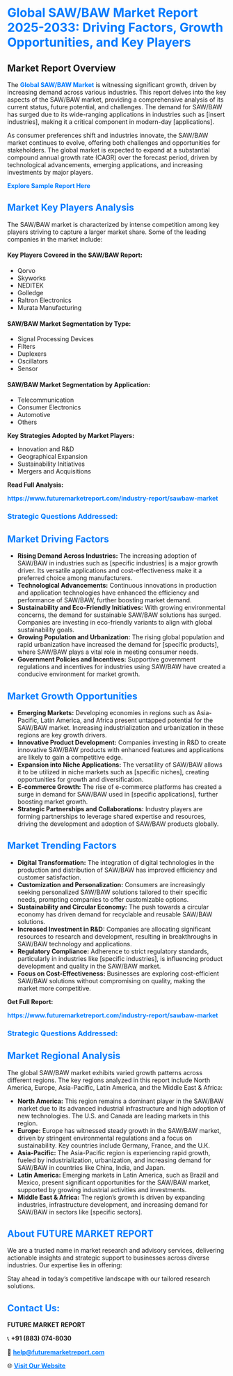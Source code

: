 <h1 style="color: #007BFF;">Global SAW/BAW Market Report 2025-2033: Driving Factors, Growth Opportunities, and Key Players</h1>

<section id="overview">
<h2>Market Report Overview</h2>
<p>The <a href="https://www.futuremarketreport.com/industry-report/sawbaw-market" style="color: #007BFF; text-decoration: none;"><strong>Global SAW/BAW Market</strong></a> is witnessing significant growth, driven by increasing demand across various industries. This report delves into the key aspects of the SAW/BAW market, providing a comprehensive analysis of its current status, future potential, and challenges. The demand for SAW/BAW has surged due to its wide-ranging applications in industries such as [insert industries], making it a critical component in modern-day [applications].</p>
<p>As consumer preferences shift and industries innovate, the SAW/BAW market continues to evolve, offering both challenges and opportunities for stakeholders. The global market is expected to expand at a substantial compound annual growth rate (CAGR) over the forecast period, driven by technological advancements, emerging applications, and increasing investments by major players.</p>
</section>

<section id="overview">
<p><a href="https://www.futuremarketreport.com/request-sample/reportId=59984" style="color: #007BFF; text-decoration: none;"><strong>Explore Sample Report Here</strong></a></p>
</section>

<section id="key-players">
<h2 style="color: #007BFF;">Market Key Players Analysis</h2>
<p>The SAW/BAW market is characterized by intense competition among key players striving to capture a larger market share. Some of the leading companies in the market include:</p>
<h4>Key Players Covered in the SAW/BAW Report:</h4>
<ul><li>Qorvo</li><li>Skyworks</li><li>NEDITEK</li><li>Golledge</li><li>Raltron Electronics</li><li>Murata Manufacturing</li></ul>
<h4>SAW/BAW Market Segmentation by Type:</h4>
<ul><li>Signal Processing Devices</li><li>Filters</li><li>Duplexers</li><li>Oscillators</li><li>Sensor</li></ul>

<h4>SAW/BAW Market Segmentation by Application:</h4>
<ul><li>Telecommunication</li><li>Consumer Electronics</li><li>Automotive</li><li>Others</li></ul>
<p><strong>Key Strategies Adopted by Market Players:</strong></p>
<ul>
<li>Innovation and R&D</li>
<li>Geographical Expansion</li>
<li>Sustainability Initiatives</li>
<li>Mergers and Acquisitions</li>
</ul>
</section>

<section>
<p><strong>Read Full Analysis: </strong></p><a href="https://www.futuremarketreport.com/industry-report/sawbaw-market" style="color: #007BFF; text-decoration: none;"><strong>https://www.futuremarketreport.com/industry-report/sawbaw-market</strong></a>
<h3 style="color: #007BFF;">Strategic Questions Addressed:</h3>
</section>

<section id="driving-factors">
<h2 style="color: #007BFF;">Market Driving Factors</h2>
<ul>
<li><strong>Rising Demand Across Industries:</strong> The increasing adoption of SAW/BAW in industries such as [specific industries] is a major growth driver. Its versatile applications and cost-effectiveness make it a preferred choice among manufacturers.</li>
<li><strong>Technological Advancements:</strong> Continuous innovations in production and application technologies have enhanced the efficiency and performance of SAW/BAW, further boosting market demand.</li>
<li><strong>Sustainability and Eco-Friendly Initiatives:</strong> With growing environmental concerns, the demand for sustainable SAW/BAW solutions has surged. Companies are investing in eco-friendly variants to align with global sustainability goals.</li>
<li><strong>Growing Population and Urbanization:</strong> The rising global population and rapid urbanization have increased the demand for [specific products], where SAW/BAW plays a vital role in meeting consumer needs.</li>
<li><strong>Government Policies and Incentives:</strong> Supportive government regulations and incentives for industries using SAW/BAW have created a conducive environment for market growth.</li>
</ul>
</section>

<section id="growth-opportunities">
<h2 style="color: #007BFF;">Market Growth Opportunities</h2>
<ul>
<li><strong>Emerging Markets:</strong> Developing economies in regions such as Asia-Pacific, Latin America, and Africa present untapped potential for the SAW/BAW market. Increasing industrialization and urbanization in these regions are key growth drivers.</li>
<li><strong>Innovative Product Development:</strong> Companies investing in R&D to create innovative SAW/BAW products with enhanced features and applications are likely to gain a competitive edge.</li>
<li><strong>Expansion into Niche Applications:</strong> The versatility of SAW/BAW allows it to be utilized in niche markets such as [specific niches], creating opportunities for growth and diversification.</li>
<li><strong>E-commerce Growth:</strong> The rise of e-commerce platforms has created a surge in demand for SAW/BAW used in [specific applications], further boosting market growth.</li>
<li><strong>Strategic Partnerships and Collaborations:</strong> Industry players are forming partnerships to leverage shared expertise and resources, driving the development and adoption of SAW/BAW products globally.</li>
</ul>
</section>

<section id="trending-factors">
<h2 style="color: #007BFF;">Market Trending Factors</h2>
<ul>
<li><strong>Digital Transformation:</strong> The integration of digital technologies in the production and distribution of SAW/BAW has improved efficiency and customer satisfaction.</li>
<li><strong>Customization and Personalization:</strong> Consumers are increasingly seeking personalized SAW/BAW solutions tailored to their specific needs, prompting companies to offer customizable options.</li>
<li><strong>Sustainability and Circular Economy:</strong> The push towards a circular economy has driven demand for recyclable and reusable SAW/BAW solutions.</li>
<li><strong>Increased Investment in R&D:</strong> Companies are allocating significant resources to research and development, resulting in breakthroughs in SAW/BAW technology and applications.</li>
<li><strong>Regulatory Compliance:</strong> Adherence to strict regulatory standards, particularly in industries like [specific industries], is influencing product development and quality in the SAW/BAW market.</li>
<li><strong>Focus on Cost-Effectiveness:</strong> Businesses are exploring cost-efficient SAW/BAW solutions without compromising on quality, making the market more competitive.</li>
</ul>
</section>

<section>
<p><strong>Get Full Report: </strong></p><a href="https://www.futuremarketreport.com/industry-report/sawbaw-market" style="color: #007BFF; text-decoration: none;"><strong>https://www.futuremarketreport.com/industry-report/sawbaw-market</strong></a>
<h3 style="color: #007BFF;">Strategic Questions Addressed:</h3>
</section>


<section id="regional-analysis">
<h2 style="color: #007BFF;">Market Regional Analysis</h2>
<p>The global SAW/BAW market exhibits varied growth patterns across different regions. The key regions analyzed in this report include North America, Europe, Asia-Pacific, Latin America, and the Middle East & Africa:</p>
<ul>
<li><strong>North America:</strong> This region remains a dominant player in the SAW/BAW market due to its advanced industrial infrastructure and high adoption of new technologies. The U.S. and Canada are leading markets in this region.</li>
<li><strong>Europe:</strong> Europe has witnessed steady growth in the SAW/BAW market, driven by stringent environmental regulations and a focus on sustainability. Key countries include Germany, France, and the U.K.</li>
<li><strong>Asia-Pacific:</strong> The Asia-Pacific region is experiencing rapid growth, fueled by industrialization, urbanization, and increasing demand for SAW/BAW in countries like China, India, and Japan.</li>
<li><strong>Latin America:</strong> Emerging markets in Latin America, such as Brazil and Mexico, present significant opportunities for the SAW/BAW market, supported by growing industrial activities and investments.</li>
<li><strong>Middle East & Africa:</strong> The region’s growth is driven by expanding industries, infrastructure development, and increasing demand for SAW/BAW in sectors like [specific sectors].</li>
</ul>
</section>

<footer>
<h2 style="color: #007BFF;">About FUTURE MARKET REPORT</h2>
<p>We are a trusted name in market research and advisory services, delivering actionable insights and strategic support to businesses across diverse industries. Our expertise lies in offering:</p>

<p>Stay ahead in today’s competitive landscape with our tailored research solutions.</p>

<h2 style="color: #007BFF;">Contact Us:</h2>
<p><strong>FUTURE MARKET REPORT</strong></p>
<p>📞 <strong>+91 (883) 074-8030</strong></p>
<p>📧 <strong><a href="mailto:help@futuremarketreport.com" style="color: #007BFF;">help@futuremarketreport.com</a></strong></p>
<p>🌐 <strong><a href="https://www.futuremarketreport.com/" style="color: #007BFF;">Visit Our Website</a></strong></p>
</footer>